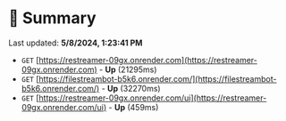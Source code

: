 # 📖 Summary
Last updated: **5/8/2024, 1:23:41 PM**

- `GET` [https://restreamer-09gx.onrender.com](https://restreamer-09gx.onrender.com) - **Up** (21295ms)
- `GET` [https://filestreambot-b5k6.onrender.com/](https://filestreambot-b5k6.onrender.com/) - **Up** (32270ms)
- `GET` [https://restreamer-09gx.onrender.com/ui](https://restreamer-09gx.onrender.com/ui) - **Up** (459ms)
